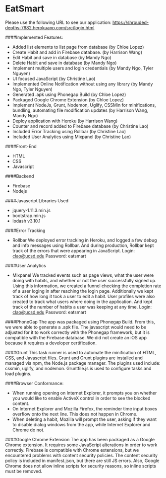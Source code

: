 # EatSmart

Please use the following URL to see our application: https://shrouded-depths-7682.herokuapp.com/src/login.html

####Implemented Features:
- Added list elements to list page from database (by Chloe Lopez)
- Create Habit and add in Firebase database. (by Harrison Wang)
- Edit Habit and save in database (by Mandy Ngo)
- Delete Habit and save in database (by Mandy Ngo)
- Implement multiple users and login credentials (by Mandy Ngo, Tyler Nguyen)
- UI focused JavaScript (by Christine Lao)
- Implemented Online Notification without using any library (by Mandy Ngo, Tyler Nguyen)
- Generated .apk using Phonegap Build (by Chloe Lopez)
- Packaged Google Chrome Extension (by Chloe Lopez)
- Implement NodeJs, Grunt, Nodemon, Uglify, CSSMin for minifications, bundling, automating file modification updates (by Harrison Wang, Mandy Ngo)
- Deploy application with Heroku (by Harrison Wang) 
- Counter and record added to Firebase database (by Christine Lao)
- Included Error Tracking using Rollbar (by Christine Lao)
- Included User Analytics using Mixpanel (by Christine Lao)

####Front-End
- HTML
- CSS
- Javascript

####Backend 
- Firebase
- Nodejs

####Javascript Libraries Used
- jquery-1.11.3.min.js
- bootstrap.min.js
- lodash v3.10.1

####Error Tracking
- Rollbar
We deployed error tracking in Heroku, and logged a few debug and info messages using Rollbar. And during production, Rollbar kept track of the errors that were appearing in JavaScript.
Login: clao@ucsd.edu
Password: eatsmart

####User Analytics 
- Mixpanel
We tracked events such as page views, what the user were doing with habits, and whether or not the user successfully signed up. Using this information, we created a funnel checking the completion rate of a user loging in after reaching the login page. Additionally we kept track of how long it took a user to edit a habit. User profiles were also created to track what users where doing in the application. And kept track of the number of habits a user was keeping at any time.
Login: clao@ucsd.edu
Password: eatsmart

####PhoneGap
The app was packaged using Phonegap Build. From this, we were able to generate a .apk file. The javascript would need to be adjusted for it to work correctly with the Phonegap framework, but it is compatible with the Firebase database. We did not create an iOS app because it requires a developer certification. 

####Grunt
This task runner is used to automate the minification of HTML, CSS, and Javascript files. Grunt and Grunt plugins are installed and managed via npm, the Node.js package manager. The plugins used include: cssmin, uglify, and nodemon. Gruntfile.js is used to configure tasks and load plugins. 

####Browser Conformance: 
- When running opening on Internet Explorer, it prompts you on whether you would like to enable ActiveX control in order to see the blocked content. 
- On Internet Explorer and Mozilla Firefox, the reminder time input boxes overflow onto the next line. This does not happen in Chrome. 
- When deleting a habit, Mozilla will prompt the user, asking if they want to disable dialog windows from the app, while Internet Explorer and Chrome do not. 

####Google Chrome Extension
The app has been packaged as a Google Chrome extension. It requires some JavaScript alterations in order to work correctly. Firebase is compatible with Chrome extensions, but we encountered problems with content security policies. The content security policy is included in manifest.json, but there are still JS errors. Also, Google Chrome does not allow inline scripts for security reasons, so inline scripts must be removed.
